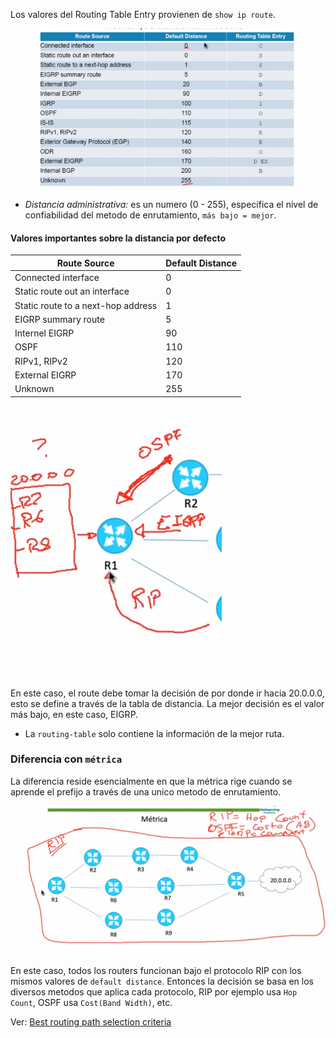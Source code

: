 Los valores del Routing Table Entry provienen de `show ip route`. 

![](_anexos_/Screenshot%20from%202023-12-27%2016-43-38.png)

- _Distancia administrativa:_ es un numero (0 - 255), especifica el nivel de confiabilidad del metodo de enrutamiento, `más bajo = mejor`.

#### Valores importantes sobre la distancia por defecto
| Route Source                       | Default Distance |
| ---------------------------------- | ---------------- |
| Connected interface                | 0                |
| Static route out an interface      | 0                |
| Static route to a next-hop address | 1                |
| EIGRP summary route                | 5                |
| Internel EIGRP                     | 90               |
| OSPF                               | 110              |
| RIPv1, RIPv2                       | 120              |
| External EIGRP                     | 170              |
| Unknown                                   | 255                 |
![](_anexos_/Screenshot%20from%202023-12-27%2016-57-08.png)

En este caso, el route debe tomar la decisión de por donde ir hacia 20.0.0.0, esto se define a través de la tabla de distancia. La mejor decisión es el valor más bajo, en este caso, EIGRP. 
- La `routing-table` solo contiene la información de la mejor ruta. 

### Diferencia con `métrica`
La diferencia reside esencialmente en que la métrica rige cuando se aprende el prefijo a través de una unico metodo de enrutamiento. 

![](_anexos_/Screenshot%20from%202023-12-27%2017-04-58.png)

En este caso, todos los routers funcionan bajo el protocolo RIP con los mismos valores de `default distance`. Entonces la decisión se basa en los diversos metodos que aplica cada protocolo, RIP por ejemplo usa `Hop Count`, OSPF usa `Cost(Band Width)`, etc.

Ver: [Best routing path selection criteria](Best%20routing%20path%20selection%20criteria.md)